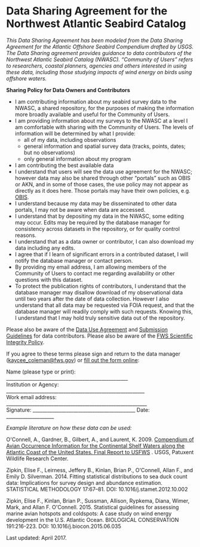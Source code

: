 Data Sharing Agreement for the Northwest Atlantic Seabird Catalog 
===

*This Data Sharing Agreement has been modeled from the Data Sharing Agreement for the Atlantic 
Offshore Seabird Compendium drafted by USGS.  The Data Sharing agreement provides guidance to 
data contributors of the Northwest Atlantic Seabird Catalog (NWASC). “Community of Users” refers 
to researchers, coastal planners, agencies and others interested in using these data, including 
those studying impacts of wind energy on birds using offshore waters.*  

**Sharing Policy for Data Owners and Contributors**

- I am contributing information about my seabird survey data to the NWASC, 
a shared repository, for the purposes of making the information more broadly 
available and useful for the Community of Users. 
- I am providing information about my surveys to the NWASC at a level I am 
comfortable with sharing with the Community of Users. The levels of information 
will be determined by what I provide:  
  - all of my data, including observations  
  - general information and spatial survey data (tracks, points, dates; but no observations)  
  - only general information about my program  
- I am contributing the best available data  
- I understand that users will see the data use agreement for the NWASC; however data may 
also be shared through other “portals” such as OBIS or AKN, and in some of those cases, 
the use policy may not appear as directly as it does here. Those portals may have their 
own policies, e.g. [OBIS](http://www.iobis.org/data/policy/).  
- I understand because my data may be disseminated to other data portals, I may not be aware when data are accessed.  
- I understand that by depositing my data in the NWASC, some editing may occur. Edits may be required 
by the database manager for consistency across datasets in the repository, or for quality control reasons.   
- I understand that as a data owner or contributor, I can also download my data including any edits.   
- I agree that if I learn of significant errors in a contributed dataset, I will notify the database manager or contact person.  
- By providing my email address, I am allowing members of the Community of Users to contact me regarding 
availability or other questions with this dataset.  
- To protect the publication rights of contributors, I understand that the database manager 
may disallow download of my observational data until two years after the date of data collection. 
However I also understand that all data may be requested via FOIA request, and that the database 
manager will readily comply with such requests. Knowing this, I understand that I may hold truly 
sensitive data out of the repository.  

Please also be aware of the [Data Use Agreement](https://github.com/USFWS/AMAPPS/blob/master/NWASC/Data%20use%20agreement%20for%20NWASC.md) 
and 
[Submission Guidelines](https://github.com/USFWS/AMAPPS/blob/master/NWASC/Submission%20Guidelines%20for%20NWASC.md) for data contributors.  Please also be aware of the [FWS Scientific Integrity Policy](https://www.fws.gov/science/pdf/ScientificIntegrityFWSCode212fw7.pdf). 

If you agree to these terms please sign and return to the data manager (kaycee_coleman@fws.gov) or 
[fill out the form online](https://docs.google.com/forms/d/e/1FAIpQLSeG_kyZ3gkd60R5dwxUuyE2Cx8XySfS-XuJbAlo6eLRNgOURg/viewform?usp=sf_link):  
  
      
      
Name (please type or print): ___________________________________________________  
Institution or Agency: __________________________________________________________  
Work email address: ___________________________________________________________  
Signature: ___________________________________________   Date: ____________________  

  
    
    
*Example literature on how these data can be used:*  

O'Connell, A., Gardner, B., Gilbert, A., and Laurent, K. 2009. [Compendium of Avian Occurrence Information 
for the Continental Shelf Waters along the Atlantic Coast of the United States. Final Report to USFWS](
https://www.nodc.noaa.gov/archive/arc0070/0115356/1.1/data/0-data/SeabirdDatabaseFinalReport.pdf) . 
USGS, Patuxent Wildlife Research Center.   

 
Zipkin, Elise F., Leirness, Jeffery B., Kinlan, Brian P., O'Connell, Allan F., and Emily D. Silverman. 
2014. Fitting statistical distributions to sea duck count data: Implications for survey design and 
abundance estimation. STATISTICAL METHODOLOGY 17:67–81. DOI: 10.1016/j.stamet.2012.10.002  

Zipkin, Elise F., Kinlan, Brian P., Sussman, Allison, Rypkema, Diana, Wimer, Mark, and Allan 
F. O'Connell. 2015. Statistical guidelines for assessing marine avian hotspots and coldspots: 
A case study on wind energy development in the U.S. Atlantic Ocean. BIOLOGICAL CONSERVATION 
191:216-223. DOI: 10.1016/j.biocon.2015.06.035  

Last updated: April 2017. 

